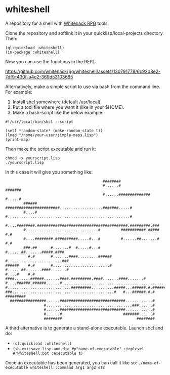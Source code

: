 # whiteshell
A repository for a shell with [Whitehack RPG](https://whitehackrpg.wordpress.com/) tools.

Clone the repository and softlink it in your quicklisp/local-projects directory. Then:

```
(ql:quickload :whiteshell)
(in-package :whiteshell)
```

Now you can use the functions in the REPL:

https://github.com/whitehackrpg/whiteshell/assets/130791778/6c9208e2-7df9-430f-a4e2-369d53103685


Alternatively, make a simple script to use via bash from the command line. For example:

1. Install sbcl somewhere (default /usr/local).
2. Put a tool file where you want it (like in your $HOME).
3. Make a bash-script like the below example:

```
#!/usr/local/bin/sbcl --script

(setf *random-state* (make-random-state t))
(load "/home/your-user/simple-maps.lisp")
(print-map)
```

Then make the script executable and run it:

```
chmod +x yourscript.lisp
./yourscript.lisp
```
In this case it will give you something like:

```
                                           ########                             
                                           #......#                  #######    
                                           #......##############     #.....#    
        ######      ########################...................#######.....#    
        #....#      #......................................................#    
        #....########.########################################.#########.###    
        #................................#         ###########.#####   #.#      
        #....########.##########.....#...#         #......##.......#   #.#      
        ###.##      #.......#  #.....#...#         #......##.......#####.####   
          #.#       #.......####.........######    #........................### 
######    #.#       #.........................#    #......##.......####.......# 
#....#    #.#    ####.......######.......####.#########.####.......####.......# 
#....######.######......#.....................................................# 
#............................#########..........#####...######.#.######.......# 
###.............................................#   #...######.#.#    ######### 
  ################......#############################............#              
                 #......................................###......#              
                 #......#############################............#              
                 #......#                           #######......#              
                 ########                                 ########   
```
A third alternative is to generate a stand-alone executable. Launch sbcl and do:

* `(ql:quickload :whiteshell)`
* `(sb-ext:save-lisp-and-die #p"name-of-executable" :toplevel #'whiteshell:bot :executable t)`

Once an executable has been generated, you can call it like so: `./name-of-executable whiteshell::command arg1 arg2 etc`
